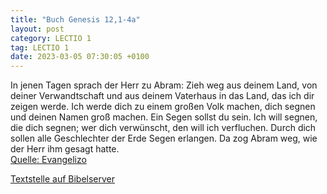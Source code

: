 ```yaml
---
title: "Buch Genesis 12,1-4a"
layout: post
category: LECTIO 1
tag: LECTIO 1
date: 2023-03-05 07:30:05 +0100
---
```

In jenen Tagen sprach der Herr zu Abram: Zieh weg aus deinem Land, von deiner Verwandtschaft und aus deinem Vaterhaus in das Land, das ich dir zeigen werde.
Ich werde dich zu einem großen Volk machen, dich segnen und deinen Namen groß machen. Ein Segen sollst du sein.
Ich will segnen, die dich segnen; wer dich verwünscht, den will ich verfluchen.<!--more--> Durch dich sollen alle Geschlechter der Erde Segen erlangen.
Da zog Abram weg, wie der Herr ihm gesagt hatte.<br>
[Quelle: Evangelizo](https://evangeliumtagfuertag.org/DE/gospel)

[Textstelle auf Bibelserver](https://www.bibleserver.com/EU/1.Mose12,1-4a)
